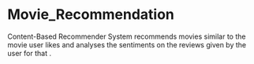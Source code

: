 # Movie_Recommendation
Content-Based Recommender System recommends movies similar to the movie user likes and analyses the sentiments on the reviews given by the user for that .
